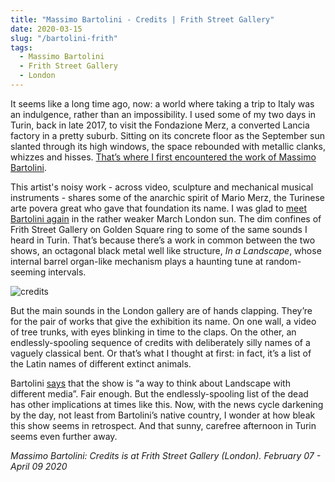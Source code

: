 ```yaml
---
title: "Massimo Bartolini - Credits | Frith Street Gallery"
date: 2020-03-15
slug: "/bartolini-frith"
tags:
  - Massimo Bartolini
  - Frith Street Gallery
  - London
---
```


It seems like a long time ago, now: a world where taking a trip to Italy was an indulgence, rather than an impossibility. I used some of my two days in Turin, back in late 2017, to visit the Fondazione Merz, a converted Lancia factory in a pretty suburb. Sitting on its concrete floor as the September sun slanted through its high windows, the space rebounded with metallic clanks, whizzes and hisses. [That’s where I first encountered the work of Massimo Bartolini](http://fondazionemerz.org/en/exhibitions/massimo-bartolini-four-organs/).

This artist's noisy work - across video, sculpture and mechanical musical instruments - shares some of the anarchic spirit of Mario Merz, the Turinese arte povera great who gave that foundation its name. I was glad to [meet Bartolini again](https://www.frithstreetgallery.com/exhibitions/massimo-bartolini-credits) in the rather weaker March London sun. The dim confines of Frith Street Gallery on Golden Square ring to some of the same sounds I heard in Turin. That’s because there’s a work in common between the two shows, an octagonal black metal well like structure, *In a Landscape*, whose internal barrel organ-like mechanism plays a haunting tune at random-seeming intervals.

![credits](/bartolini-frith-1.jpg)

But the main sounds in the London gallery are of hands clapping. They’re for the pair of works that give the exhibition its name. On one wall, a video of tree trunks, with eyes blinking in time to the claps. On the other, an endlessly-spooling sequence of credits with deliberately silly names of a vaguely classical bent. Or that’s what I thought at first: in fact, it’s a list of the Latin names of different extinct animals.

Bartolini [says](https://thenetgallery.com/a-conversation-about-landscape-massimo-bartolini/) that the show is “a way to think about Landscape with different media”. Fair enough. But the endlessly-spooling list of the dead has other implications at times like this. Now, with the news cycle darkening by the day, not least from Bartolini’s native country, I wonder at how bleak this show seems in retrospect. And that sunny, carefree afternoon in Turin seems even further away.

*Massimo Bartolini: Credits is at Frith Street Gallery (London). February 07 - April 09 2020*
